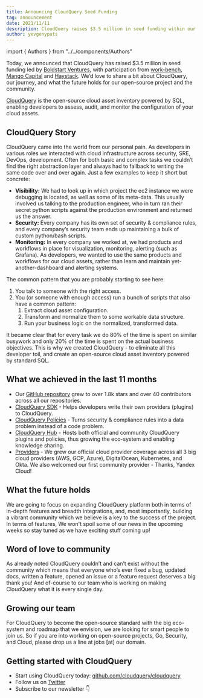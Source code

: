 ```yaml
---
title: Announcing CloudQuery Seed Funding
tag: announcement
date: 2021/11/11
description: CloudQuery raises $3.5 million in seed funding within our first year
author: yevgenypats
---
```


import { Authors } from "../../components/Authors"

<Authors/>


Today, we announced that CloudQuery has raised $3.5 million in seed funding led by [Boldstart Ventures](https://boldstart.vc/), with participation from [work-bench](https://work-bench.com/), [Mango Capital](https://www.linkedin.com/company/mangocapital/) and [Haystack](https://haystack.vc/). We’d love to share a bit about CloudQuery, our journey, and what the future holds for our open-source project and the community.

[CloudQuery](https://github.com/cloudquery/cloudquery) is the open-source cloud asset inventory powered by SQL, enabling developers to assess, audit, and monitor the configuration of your cloud assets.


## CloudQuery Story

CloudQuery came into the world from our personal pain. As developers in various roles we interacted with cloud infrastructure across security, SRE, DevOps, development. Often for both basic and complex tasks we couldn’t find the right abstraction layer and always had to fallback to writing the same code over and over again. Just a few examples to keep it short but concrete:

- **Visibility:** We had to look up in which project the ec2 instance we were debugging is located, as well as some of its meta-data. This usually involved us talking to the production engineer, who in turn ran their secret python scripts against the production environment and returned us the answer.
- **Security:** Every company has its own set of security & compliance rules, and every company’s security team ends up maintaining a bulk of custom python/bash scripts.
- **Monitoring:** In every company we worked at, we had products and workflows in place for visualization, monitoring, alerting (such as Grafana). As developers, we wanted to use the same products and workflows for our cloud assets, rather than learn and maintain yet-another-dashboard and alerting systems.

The common pattern that you are probably starting to see here:

1. You talk to someone with the right access.
2. You (or someone with enough access) run a bunch of scripts that also have a common pattern:
   1. Extract cloud asset configuration.
   2. Transform and normalize them to some workable data structure.
   3. Run your business logic on the normalized, transformed data.

It became clear that for every task we do 80% of the time is spent on similar busywork and only 20% of the time is spent on the actual business objectives. This is why we created CloudQuery - to eliminate all this developer toil, and create an open-source cloud asset inventory powered by standard SQL.

## What we achieved in the last 11 months

- Our [GitHub repository](https://github.com/cloudquery/cloudquery) grew to over 1.8k stars and over 40 contributors across all our repositories.
- [CloudQuery SDK](https://www.cloudquery.io/blog/introducing-cloudquery-sdk) - Helps developers write their own providers (plugins) to CloudQuery.
- [CloudQuery Policies](https://www.cloudquery.io/blog/announcing-cloudquery-policies) - Turns security & compliance rules into a data problem instead of a code problem.
- [CloudQuery Hub](https://hub.cloudquery.io/) - Hosts both official and community CloudQuery plugins and policies, thus growing the eco-system and enabling knowledge sharing.
- [Providers](https://hub.cloudquery.io) - We grew our official cloud provider coverage across all 3 big cloud providers (AWS, GCP, Azure), DigitalOcean, Kubernetes, and Okta. We also welcomed our first community provider - Thanks, Yandex Cloud!

## What the future holds

We are going to focus on expanding CloudQuery platform both in terms of in-depth features and breadth integrations, and, most importantly, building a vibrant community which we believe is a key to the success of the project. In terms of features, We won't spoil some of our news in the upcoming weeks so stay tuned as we have exciting stuff coming up!

## Word of love to community

As already noted CloudQuery couldn’t and can’t exist without the community which means that everyone who’s ever fixed a bug, updated docs, written a feature, opened an issue or a feature request deserves a big thank you! And of-course to our team who is working on making CloudQuery what it is every single day.

## Growing our team

For CloudQuery to become the open-source standard with the big eco-system and roadmap that we envision, we are looking for smart people to join us. So if you are into working on open-source projects, Go, Security, and Cloud, please drop us a line at jobs [at] our domain.

## Getting started with CloudQuery

- Start using CloudQuery today: [github.com/cloudquery/cloudquery](https://github.com/cloudquery/cloudquery)
- Follow us on [Twitter](https://twitter.com/cloudqueryio)
- Subscribe to our newsletter 👇
